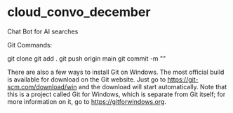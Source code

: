 # cloud_convo_december

Chat Bot for AI searches

Git Commands:

git clone
git add .
git push origin main 
git commit -m ""

There are also a few ways to install Git on Windows. The most official build is available for download on the Git website. Just go to https://git-scm.com/download/win and the download will start automatically. Note that this is a project called Git for Windows, which is separate from Git itself; for more information on it, go to https://gitforwindows.org.
